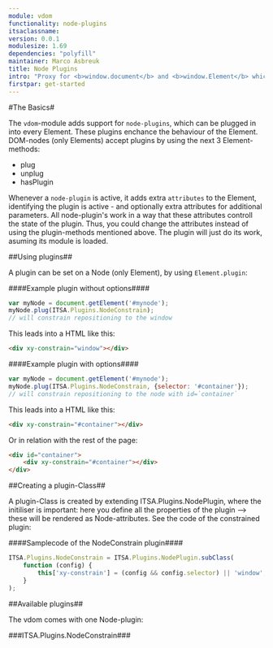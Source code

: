 ```yaml
---
module: vdom
functionality: node-plugins
itsaclassname:
version: 0.0.1
modulesize: 1.69
dependencies: "polyfill"
maintainer: Marco Asbreuk
title: Node Plugins
intro: "Proxy for <b>window.document</b> and <b>window.Element</b> which makes working with the DOM ultrafast."
firstpar: get-started
---
```




#The Basics#

The `vdom`-module adds support for `node-plugins`, which can be plugged in into every Element. These plugins enchance the behaviour of the Element. DOM-nodes (only Elements) accept plugins by using the next 3 Element-methods:

* plug
* unplug
* hasPlugin

Whenever a `node-plugin` is active, it adds extra `attributes` to the Element, identifying the plugin is active - and optionally extra attributes for additional parameters. All node-plugin's work in a way that these attributes controll the state of the plugin. Thus, you could change the attributes instead of using the plugin-methods mentioned above. The plugin will just do its work, asuming its module is loaded.


##Using plugins##

A plugin can be set on a Node (only Element), by using `Element.plugin`:

####Example plugin without options####
```js
var myNode = document.getElement('#mynode');
myNode.plug(ITSA.Plugins.NodeConstrain);
// will constrain repositioning to the window
```

This leads into a HTML like this:

```html
<div xy-constrain="window"></div>
```

####Example plugin with options####
```js
var myNode = document.getElement('#mynode');
myNode.plug(ITSA.Plugins.NodeConstrain, {selector: '#container'});
// will constrain repositioning to the node with id=`container`
```

This leads into a HTML like this:

```html
<div xy-constrain="#container"></div>
```

Or in relation with the rest of the page:

```html
<div id="container">
    <div xy-constrain="#container"></div>
</div>
```


##Creating a plugin-Class##

A plugin-Class is created by extending ITSA.Plugins.NodePlugin, where the initiliser is important: here you define all the properties of the plugin --> these will be rendered as Node-attributes. See the code of the constrained plugin:

####Samplecode of the NodeConstrain plugin####
```js
ITSA.Plugins.NodeConstrain = ITSA.Plugins.NodePlugin.subClass(
    function (config) {
        this['xy-constrain'] = (config && config.selector) || 'window';
    }
);
```


##Available plugins##

The vdom comes with one Node-plugin:

###ITSA.Plugins.NodeConstrain###